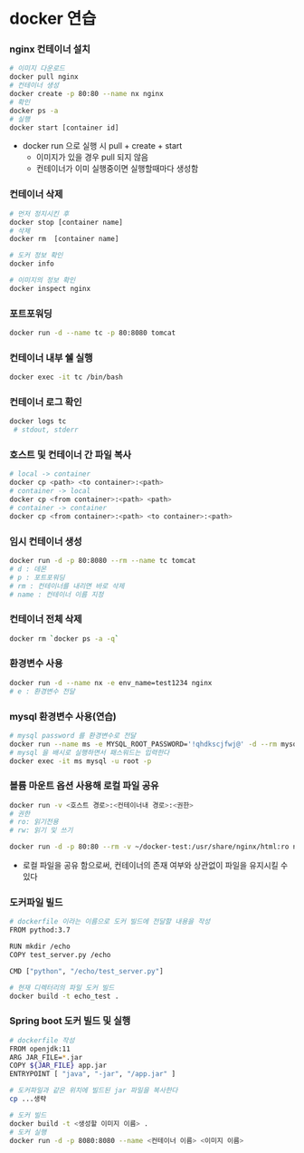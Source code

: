 # docker 연습
### nginx 컨테이너 설치

```bash
# 이미지 다운로드
docker pull nginx
# 컨테이너 생성
docker create -p 80:80 --name nx nginx
# 확인
docker ps -a
# 실행
docker start [container id]
```

- docker run 으로 실행 시 pull + create + start
  - 이미지가 있을 경우 pull 되지 않음
  - 컨테이너가 이미 실행중이면 실행할때마다 생성함

### 컨테이너 삭제

```bash
# 먼저 정지시킨 후
docker stop [container name]
# 삭제
docker rm  [container name]
```

```bash
# 도커 정보 확인
docker info

# 이미지의 정보 확인
docker inspect nginx
```

### 포트포워딩

```bash
docker run -d --name tc -p 80:8080 tomcat
```

### 컨테이너 내부 쉘 실행

```bash
docker exec -it tc /bin/bash
```

### 컨테이너 로그 확인

```bash
docker logs tc
 # stdout, stderr
```

### 호스트 및 컨테이너 간 파일 복사

```bash
# local -> container
docker cp <path> <to container>:<path>
# container -> local
docker cp <from container>:<path> <path>
# container -> container
docker cp <from container>:<path> <to container>:<path>
```

### 임시 컨테이너 생성

```bash
docker run -d -p 80:8080 --rm --name tc tomcat
# d : 데몬
# p : 포트포워딩
# rm : 컨테이너를 내리면 바로 삭제
# name : 컨테이너 이름 지정
```

### 컨테이너 전체 삭제

```bash
docker rm `docker ps -a -q`
```

### 환경변수 사용

```bash
docker run -d --name nx -e env_name=test1234 nginx
# e : 환경변수 전달
```

### mysql 환경변수 사용(연습)

```bash
# mysql password 를 환경변수로 전달
docker run --name ms -e MYSQL_ROOT_PASSWORD='!qhdkscjfwj@' -d --rm mysql
# mysql 을 배시로 실행하면서 패스워드는 입력한다
docker exec -it ms mysql -u root -p
```

### 볼륨 마운트 옵션 사용해 로컬 파일 공유

```bash
docker run -v <호스트 경로>:<컨테이너내 경로>:<권한>
# 권한
# ro: 읽기전용
# rw: 읽기 및 쓰기

docker run -d -p 80:80 --rm -v ~/docker-test:/usr/share/nginx/html:ro nginx
```

- 로컬 파일을 공유 함으로써, 컨테이너의 존재 여부와 상관없이 파일을 유지시킬 수 있다

### 도커파일 빌드

```bash
# dockerfile 이라는 이름으로 도커 빌드에 전달할 내용을 작성
FROM pythod:3.7

RUN mkdir /echo
COPY test_server.py /echo

CMD ["python", "/echo/test_server.py"]

# 현재 디렉터리의 파일 도커 빌드
docker build -t echo_test .
```

### Spring boot 도커 빌드 및 실행

```bash
# dockerfile 작성
FROM openjdk:11
ARG JAR_FILE=*.jar
COPY ${JAR_FILE} app.jar
ENTRYPOINT [ "java", "-jar", "/app.jar" ]

# 도커파일과 같은 위치에 빌드된 jar 파일을 복사한다
cp ...생략

# 도커 빌드
docker build -t <생성할 이미지 이름> .
# 도커 실행
docker run -d -p 8080:8080 --name <컨테이너 이름> <이미지 이름>
```